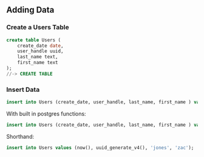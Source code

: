 ## Adding Data

### Create a Users Table
```sql
create table Users (
    create_date date,
    user_handle uuid,
    last_name text,
    first_name text
);
//-> CREATE TABLE
```

### Insert Data
```sql
insert into Users (create_date, user_handle, last_name, first_name ) values ('2018-06-06', 'a0eebc99-9c0b-4ef8-bb6d-6bb9bd380a11', 'clark', 'tyler');
```

With built in postgres functions: 
```sql
insert into Users (create_date, user_handle, last_name, first_name ) values (now(), uuid_generate_v4(), 'johnson', 'patrick');
```

Shorthand:
```sql
insert into Users values (now(), uuid_generate_v4(), 'jones', 'zac');
```




